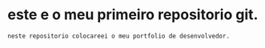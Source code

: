 # este e o meu primeiro repositorio git.

    neste repositorio colocareei o meu portfolio de desenvolvedor.
    